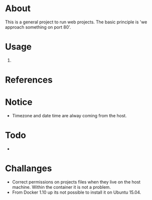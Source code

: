 # About

This is a general project to run web projects. The basic principle is 'we approach something on port 80'.

# Usage

1) 

# References



# Notice

- Timezone and date time are alway coming from the host.


# Todo

- 


# Challanges

- Correct permissions on projects files when they live on the host machine. Within the container it is not a problem.
- From Docker 1.10 up its not possible to install it on Ubuntu 15.04.